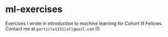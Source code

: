 # ml-exercises

Exercises I wrote in introduction to machine learning for Cohort III Fellows. Contact me at `particle1331[at]gmail.com` (!)
